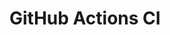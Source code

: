 # GitHub Actions CI







































































































































































































































































































































































































































































































































































































































































































































































































































































































































































































































































































































































































































































































































































































































































































































































































































































































































































































































































































































































































































































































































































































































































































































































































































































































































































































































































